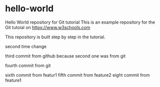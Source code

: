 # hello-world
Hello World repository for Git tutorial
This is an example repository for the Git tutoial on https://www.w3schools.com

This repository is built step by step in the tutorial.

second time change 

third commit from github because second one was from git

fourth commit from git


sixth commit from featur1
fifth commit from feature2
eight commit from feature1
